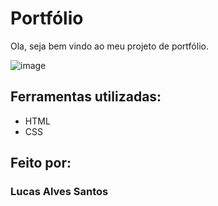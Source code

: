 # Portfólio 
Ola, seja bem vindo ao meu projeto de portfólio.

![image](https://github.com/lucasalvesz01/portifolio/blob/main/TelaInicialPort.png)

## Ferramentas utilizadas:
* HTML
* CSS

## Feito por:
### Lucas Alves Santos
